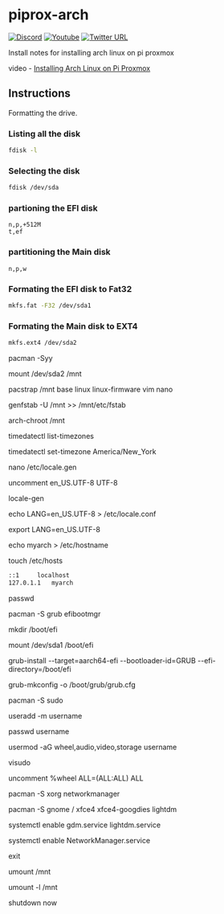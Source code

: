# piprox-arch

[![Discord](https://img.shields.io/discord/316245914987528193?logo=discord)](https://discord.com/invite/v8dAnFV) [![Youtube](https://img.shields.io/badge/YouTube-FF0000?style=flat-square&logo=youtube&logoColor=white)](https://www.youtube.com/channel/UCrjKdwxaQMSV_NDywgKXVmw) [![Twitter URL](https://img.shields.io/twitter/follow/novaspirittech?style=flat-square&logo=twitter)](https://twitter.com/novaspirittech)

Install notes for installing arch linux on pi proxmox

video - [Installing Arch Linux on Pi Proxmox](https://youtu.be/GvwD9pXYJi4)

## Instructions

Formatting the drive.

### Listing all the disk

~~~~bash
fdisk -l
~~~~

### Selecting the disk

~~~~bash
fdisk /dev/sda
~~~~

### partioning the EFI disk

~~~~
n,p,+512M
t,ef
~~~~

### partitioning the Main disk

~~~~
n,p,w
~~~~

### Formating the EFI disk to Fat32

~~~~bash
mkfs.fat -F32 /dev/sda1
~~~~

### Formating the Main disk to EXT4

~~~~bash
mkfs.ext4 /dev/sda2
~~~~

pacman -Syy

mount /dev/sda2 /mnt

pacstrap /mnt base linux linux-firmware vim nano

genfstab -U /mnt >> /mnt/etc/fstab

arch-chroot /mnt

timedatectl list-timezones

timedatectl set-timezone America/New_York

nano /etc/locale.gen

uncomment en_US.UTF-8 UTF-8

locale-gen

echo LANG=en_US.UTF-8 > /etc/locale.conf

export LANG=en_US.UTF-8

echo myarch > /etc/hostname

touch /etc/hosts

```127.0.0.1	localhost
::1		localhost
127.0.1.1	myarch
```

passwd

pacman -S grub efibootmgr

mkdir /boot/efi

mount /dev/sda1 /boot/efi

grub-install --target=aarch64-efi --bootloader-id=GRUB --efi-directory=/boot/efi

grub-mkconfig -o /boot/grub/grub.cfg

pacman -S sudo

useradd -m username

passwd username

usermod -aG wheel,audio,video,storage username

visudo

uncomment %wheel ALL=(ALL:ALL) ALL

pacman -S xorg networkmanager

pacman -S gnome / xfce4 xfce4-googdies lightdm

systemctl enable gdm.service lightdm.service

systemctl enable NetworkManager.service

exit

umount /mnt

umount -l /mnt

shutdown now



